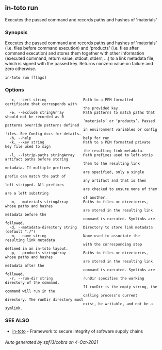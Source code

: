 ## in-toto run

Executes the passed command and records paths and hashes of 'materials'

### Synopsis

Executes the passed command and records paths and hashes of 'materials' (i.e.
files before command execution) and 'products' (i.e. files after command
execution) and stores them together with other information (executed command,
return value, stdout, stderr, ...) to a link metadata file, which is signed
with the passed key.  Returns nonzero value on failure and zero otherwise.

```
in-toto run [flags]
```

### Options

```
  -c, --cert string                 Path to a PEM formatted certificate that corresponds with
                                    the provided key.
  -e, --exclude stringArray         Path patterns to match paths that should not be recorded as 0
                                    ‘materials’ or ‘products’. Passed patterns override patterns defined
                                    in environment variables or config files. See Config docs for details.
  -h, --help                        help for run
  -k, --key string                  Path to a PEM formatted private key file used to sign
                                    the resulting link metadata.
  -l, --lstrip-paths stringArray    Path prefixes used to left-strip artifact paths before storing
                                    them to the resulting link metadata. If multiple prefixes
                                    are specified, only a single prefix can match the path of
                                    any artifact and that is then left-stripped. All prefixes
                                    are checked to ensure none of them are a left substring
                                    of another.
  -m, --materials stringArray       Paths to files or directories, whose paths and hashes
                                    are stored in the resulting link metadata before the
                                    command is executed. Symlinks are followed.
  -d, --metadata-directory string   Directory to store link metadata (default "./")
  -n, --name string                 Name used to associate the resulting link metadata
                                    with the corresponding step defined in an in-toto layout.
  -p, --products stringArray        Paths to files or directories, whose paths and hashes
                                    are stored in the resulting link metadata after the
                                    command is executed. Symlinks are followed.
  -r, --run-dir string              runDir specifies the working directory of the command.
                                    If runDir is the empty string, the command will run in the
                                    calling process's current directory. The runDir directory must
                                    exist, be writable, and not be a symlink.
```

### SEE ALSO

* [in-toto](in-toto.md)	 - Framework to secure integrity of software supply chains

###### Auto generated by spf13/cobra on 4-Oct-2021
